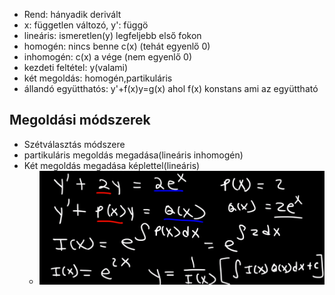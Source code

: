 - Rend: hányadik derivált
- x: független változó, y': függö 
- lineáris: ismeretlen(y) legfeljebb első fokon
- homogén: nincs benne c(x) (tehát egyenlő 0)
- inhomogén: c(x) a vége (nem egyenlő 0)
- kezdeti feltétel: y(valami)
- két megoldás: homogén,partikuláris
- állandó együtthatós: y'+f(x)y=g(x) ahol f(x) konstans ami az együttható
## Megoldási módszerek
- Szétválasztás módszere
- partikuláris megoldás megadása(lineáris inhomogén)
- Két megoldás megadása képlettel(lineáris)
	- ![](attachment/699463895872ee5a6172d490ae4d6fb2.png)
